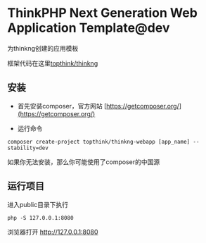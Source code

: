 ﻿ThinkPHP Next Generation Web Application Template@dev
===============

为thinkng创建的应用模板

框架代码在这里[topthink/thinkng](https://github.com/top-think/thinkng)

## 安装

- 首先安装composer，官方网站 [https://getcomposer.org/](https://getcomposer.org/)

- 运行命令 
```
composer create-project topthink/thinkng-webapp [app_name] --stability=dev
```

如果你无法安装，那么你可能使用了composer的中国源

## 运行项目

进入public目录下执行
```
php -S 127.0.0.1:8080
```

浏览器打开 http://127.0.0.1:8080